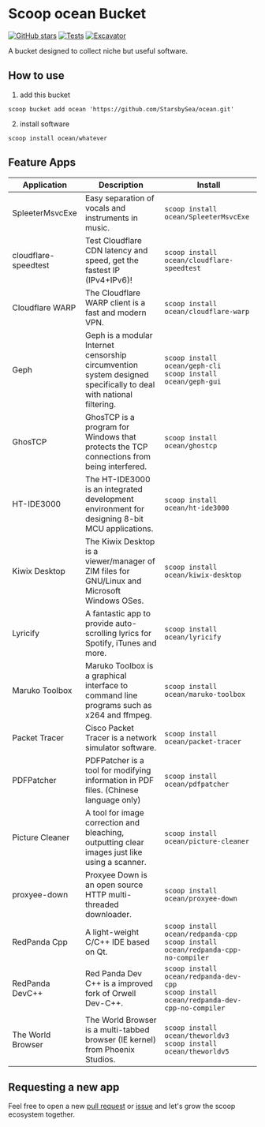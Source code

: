 # Scoop ocean Bucket 
[![GitHub stars](https://img.shields.io/github/stars/StarsbySea/ocean)](https://github.com/StarsbySea/ocean/stargazers) [![Tests](https://github.com/StarsbySea/ocean/actions/workflows/ci.yml/badge.svg)](https://github.com/StarsbySea/ocean/actions/workflows/ci.yml) [![Excavator](https://github.com/StarsbySea/ocean/actions/workflows/excavator.yml/badge.svg)](https://github.com/StarsbySea/ocean/actions/workflows/excavator.yml)

A bucket designed to collect niche but useful software.

## How to use
1. add this bucket

`scoop bucket add ocean 'https://github.com/StarsbySea/ocean.git'`

2. install software

`scoop install ocean/whatever`

## Feature Apps
| Application          | Description                                                                                                       | Install                                                                                        |
|----------------------|-------------------------------------------------------------------------------------------------------------------|------------------------------------------------------------------------------------------------|
| SpleeterMsvcExe      | Easy separation of vocals and instruments in music.                                                               | `scoop install ocean/SpleeterMsvcExe`                                                          |
| cloudflare-speedtest | Test Cloudflare CDN latency and speed, get the fastest IP (IPv4+IPv6)!                                            | `scoop install ocean/cloudflare-speedtest`                                                     |
| Cloudflare WARP      | The Cloudflare WARP client is a fast and modern VPN.                                                              | `scoop install ocean/cloudflare-warp`                                                          |
| Geph                 | Geph is a modular Internet censorship circumvention system designed specifically to deal with national filtering. | `scoop install ocean/geph-cli` <br> `scoop install ocean/geph-gui`                             |
| GhosTCP              | GhosTCP is a program for Windows that protects the TCP connections from being interfered.                         | `scoop install ocean/ghostcp`                                                                  |
| HT-IDE3000           | The HT-IDE3000 is an integrated development environment for designing 8-bit MCU applications.                     | `scoop install ocean/ht-ide3000`                                                               |
| Kiwix Desktop        | The Kiwix Desktop is a viewer/manager of ZIM files for GNU/Linux and Microsoft Windows OSes.                      | `scoop install ocean/kiwix-desktop`                                                            |
| Lyricify             | A fantastic app to provide auto-scrolling lyrics for Spotify, iTunes and more.                                    | `scoop install ocean/lyricify`                                                                 |
| Maruko Toolbox       | Maruko Toolbox is a graphical interface to command line programs such as x264 and ffmpeg.                         | `scoop install ocean/maruko-toolbox`                                                           |
| Packet Tracer        | Cisco Packet Tracer is a network simulator software.                                                              | `scoop install ocean/packet-tracer`                                                            |
| PDFPatcher           | PDFPatcher is a tool for modifying information in PDF files. (Chinese language only)                              | `scoop install ocean/pdfpatcher`                                                               |
| Picture Cleaner      | A tool for image correction and bleaching, outputting clear images just like using a scanner.                     | `scoop install ocean/picture-cleaner`                                                          |
| proxyee-down         | Proxyee Down is an open source HTTP multi-threaded downloader.                                                    | `scoop install ocean/proxyee-down`                                                             |
| RedPanda Cpp         | A light-weight C/C++ IDE based on Qt.                                                                             | `scoop install ocean/redpanda-cpp` <br> `scoop install ocean/redpanda-cpp-no-compiler`         |
| RedPanda DevC++    | Red Panda Dev C++ is a improved fork of Orwell Dev-C++.                                                           | `scoop install ocean/redpanda-dev-cpp` <br> `scoop install ocean/redpanda-dev-cpp-no-compiler` |
| The World Browser    | The World Browser is a multi-tabbed browser (IE kernel) from Phoenix Studios.                                     | `scoop install ocean/theworldv3` <br> `scoop install ocean/theworldv5`                         |

## Requesting a new app
Feel free to open a new [pull request](https://github.com/StarsbySea/ocean/compare) or [issue](https://github.com/StarsbySea/ocean/issues/new/choose) and let's grow the scoop ecosystem together.
